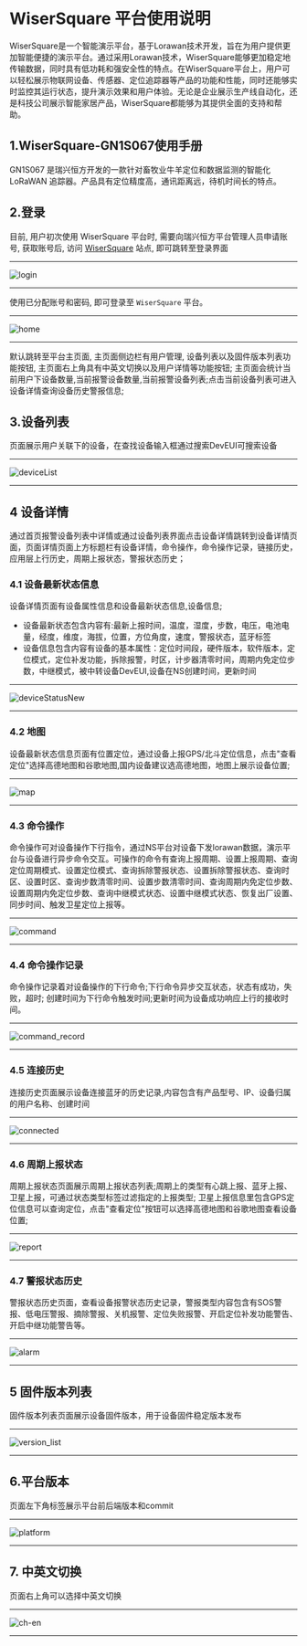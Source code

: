 # WiserSquare 平台使用说明

WiserSquare是一个智能演示平台，基于Lorawan技术开发，旨在为用户提供更加智能便捷的演示平台。通过采用Lorawan技术，WiserSquare能够更加稳定地传输数据，同时具有低功耗和强安全性的特点。在WiserSquare平台上，用户可以轻松展示物联网设备、传感器、定位追踪器等产品的功能和性能，同时还能够实时监控其运行状态，提升演示效果和用户体验。无论是企业展示生产线自动化，还是科技公司展示智能家居产品，WiserSquare都能够为其提供全面的支持和帮助。


## 1.WiserSquare-GN1S067使用手册
 GN1S067 是瑞兴恒方开发的一款针对畜牧业牛羊定位和数据监测的智能化 LoRaWAN 追踪器。产品具有定位精度高，通讯距离远，待机时间长的特点。

 
## 2.登录 
目前, 用户初次使用 WiserSquare 平台时, 需要向瑞兴恒方平台管理人员申请账号, 获取账号后, 访问 [WiserSquare](https://wisersquare.risinghf.com/) 站点, 即可跳转至登录界面

---

![login](https://risinghf-wiki.oss-cn-shenzhen.aliyuncs.com/upload/img/20230620183513.png)

---

使用已分配账号和密码, 即可登录至 `WiserSquare` 平台。

---

![home](https://risinghf-wiki.oss-cn-shenzhen.aliyuncs.com/upload/img/20230620183737.png)

---
默认跳转至平台主页面, 主页面侧边栏有用户管理, 设备列表以及固件版本列表功能按钮, 主页面右上角具有中英文切换以及用户详情等功能按钮;
主页面会统计当前用户下设备数量,当前报警设备数量,当前报警设备列表;点击当前设备列表可进入设备详情查询设备历史警报信息;


## 3.设备列表


页面展示用户关联下的设备，在查找设备输入框通过搜索DevEUI可搜索设备

---

![deviceList](https://risinghf-wiki.oss-cn-shenzhen.aliyuncs.com/upload/img/20230621092847.png)

---

## 4 设备详情
通过首页报警设备列表中详情或通过设备列表界面点击设备详情跳转到设备详情页面，页面详情页面上方标题栏有设备详情，命令操作，命令操作记录，链接历史，应用层上行历史，周期上报状态，警报状态历史；

### 4.1 设备最新状态信息
设备详情页面有设备属性信息和设备最新状态信息,设备信息;
- 设备最新状态包含内容有:最新上报时间，温度，湿度，步数，电压，电池电量，经度，维度，海拔，位置，方位角度，速度，警报状态，蓝牙标签
- 设备信息包含内容有设备的基本属性：定位时间段，硬件版本，软件版本，定位模式，定位补发功能，拆除报警，时区，计步器清零时间，周期内免定位步数，中继模式，被中转设备DevEUI,设备在NS创建时间，更新时间

---

![deviceStatusNew](https://risinghf-wiki.oss-cn-shenzhen.aliyuncs.com/upload/img/20230621095002.png)

---


### 4.2 地图

设备最新状态信息页面有位置定位，通过设备上报GPS/北斗定位信息，点击"查看定位"选择高德地图和谷歌地图,国内设备建议选高德地图，地图上展示设备位置;

---

![map](https://risinghf-wiki.oss-cn-shenzhen.aliyuncs.com/upload/img/20230621101515.png)

---

### 4.3 命令操作

命令操作可对设备操作下行指令，通过NS平台对设备下发lorawan数据，演示平台与设备进行异步命令交互。可操作的命令有查询上报周期、设置上报周期、查询定位周期模式、设置定位模式、查询拆除警报状态、设置拆除警报状态、查询时区、设置时区、查询步数清零时间、设置步数清零时间、查询周期内免定位步数、设置周期内免定位步数、查询中继模式状态、设置中继模式状态、恢复出厂设置、同步时间、触发卫星定位上报等。

---

![command](https://risinghf-wiki.oss-cn-shenzhen.aliyuncs.com/upload/img/20230621103252.png)

---


### 4.4 命令操作记录
命令操作记录着对设备操作的下行命令;下行命令异步交互状态，状态有成功，失败，超时; 创建时间为下行命令触发时间;更新时间为设备成功响应上行的接收时间。

---

![command_record](https://risinghf-wiki.oss-cn-shenzhen.aliyuncs.com/upload/img/20230621105819.png)

---

### 4.5 连接历史 
连接历史页面展示设备连接蓝牙的历史记录,内容包含有产品型号、IP、设备归属的用户名称、创建时间

----

![connected](https://risinghf-wiki.oss-cn-shenzhen.aliyuncs.com/upload/img/20230621174603.png)

----

### 4.6 周期上报状态
周期上报状态页面展示周期上报状态列表;周期上的类型有心跳上报、蓝牙上报、卫星上报，可通过状态类型标签过滤指定的上报类型;
卫星上报信息里包含GPS定位信息可以查询定位，点击"查看定位"按钮可以选择高德地图和谷歌地图查看设备位置;

---

![report](https://risinghf-wiki.oss-cn-shenzhen.aliyuncs.com/upload/img/20230621111917.png)

---

### 4.7 警报状态历史
警报状态历史页面，查看设备报警状态历史记录，警报类型内容包含有SOS警报、低电压警报、摘除警报、关机报警、定位失败报警、开启定位补发功能警告、开启中继功能警告等。

---

![alarm](https://risinghf-wiki.oss-cn-shenzhen.aliyuncs.com/upload/img/20230621112503.png)

---

## 5 固件版本列表
固件版本列表页面展示设备固件版本，用于设备固件稳定版本发布

---

![version_list](https://risinghf-wiki.oss-cn-shenzhen.aliyuncs.com/upload/img/20230621114342.png)

---


## 6.平台版本
页面左下角标签展示平台前后端版本和commit

---

![platform](https://risinghf-wiki.oss-cn-shenzhen.aliyuncs.com/upload/img/20230621114943.png)

---

## 7. 中英文切换
页面右上角可以选择中英文切换

---

![ch-en](https://risinghf-wiki.oss-cn-shenzhen.aliyuncs.com/upload/img/20230621115328.png)

---